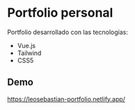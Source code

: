 # Portfolio personal

Portfolio desarrollado con las tecnologías: 
- Vue.js 
- Tailwind
- CSS5

## Demo
https://leosebastian-portfolio.netlify.app/
